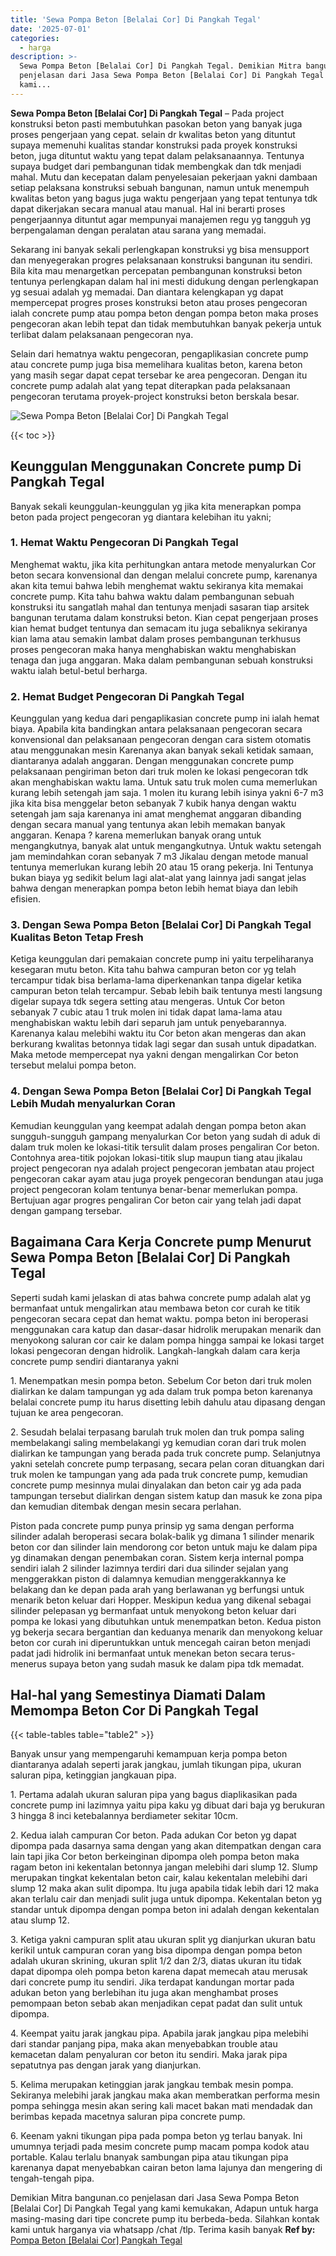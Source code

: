 ```yaml
---
title: 'Sewa Pompa Beton [Belalai Cor] Di Pangkah Tegal'
date: '2025-07-01'
categories:
  - harga
description: >-
  Sewa Pompa Beton [Belalai Cor] Di Pangkah Tegal. Demikian Mitra bangunan.co
  penjelasan dari Jasa Sewa Pompa Beton [Belalai Cor] Di Pangkah Tegal yang
  kami...
---
```


**Sewa Pompa Beton \[Belalai Cor\] Di Pangkah Tegal** – Pada project konstruksi beton pasti membutuhkan pasokan beton yang banyak juga proses pengerjaan yang cepat. selain dr kwalitas beton yang dituntut supaya memenuhi kualitas standar konstruksi pada proyek konstruksi beton, juga dituntut waktu yang tepat dalam pelaksanaannya. Tentunya supaya budget dari pembangunan tidak membengkak dan tdk menjadi mahal. Mutu dan kecepatan dalam penyelesaian pekerjaan yakni dambaan setiap pelaksana konstruksi sebuah bangunan, namun untuk menempuh kwalitas beton yang bagus juga waktu pengerjaan yang tepat tentunya tdk dapat dikerjakan secara manual atau manual. Hal ini berarti proses pengerjaannya dituntut agar mempunyai manajemen regu yg tangguh yg berpengalaman dengan peralatan atau sarana yang memadai.

Sekarang ini banyak sekali perlengkapan konstruksi yg bisa mensupport dan menyegerakan progres pelaksanaan konstruksi bangunan itu sendiri. Bila kita mau menargetkan percepatan pembangunan konstruksi beton tentunya perlengkapan dalam hal ini mesti didukung dengan perlengkapan yg sesuai adalah yg memadai. Dan diantara kelengkapan yg dapat mempercepat progres proses konstruksi beton atau proses pengecoran ialah concrete pump atau pompa beton dengan pompa beton maka proses pengecoran akan lebih tepat dan tidak membutuhkan banyak pekerja untuk terlibat dalam pelaksanaan pengecoran nya.

Selain dari hematnya waktu pengecoran, pengaplikasian concrete pump atau concrete pump juga bisa memelihara kualitas beton, karena beton yang masih segar dapat cepat tersebar ke area pengecoran. Dengan itu concrete pump adalah alat yang tepat diterapkan pada pelaksanaan pengecoran terutama proyek-project konstruksi beton berskala besar.

![Sewa Pompa Beton [Belalai Cor] Di Pangkah Tegal](/images/sewa-concrete-pump-15.png)

{{< toc >}}

## Keunggulan Menggunakan Concrete pump Di Pangkah Tegal

Banyak sekali keunggulan-keunggulan yg jika kita menerapkan pompa beton pada project pengecoran yg diantara kelebihan itu yakni;

### 1\. Hemat Waktu Pengecoran Di Pangkah Tegal

Menghemat waktu, jika kita perhitungkan antara metode menyalurkan Cor beton secara konvensional dan dengan melalui concrete pump, karenanya akan kita temui bahwa lebih menghemat waktu sekiranya kita memakai concrete pump. Kita tahu bahwa waktu dalam pembangunan sebuah konstruksi itu sangatlah mahal dan tentunya menjadi sasaran tiap arsitek bangunan terutama dalam konstruksi beton. Kian cepat pengerjaan proses kian hemat budget tentunya dan semacam itu juga sebaliknya sekiranya kian lama atau semakin lambat dalam proses pembangunan terkhusus proses pengecoran maka hanya menghabiskan waktu menghabiskan tenaga dan juga anggaran. Maka dalam pembangunan sebuah konstruksi waktu ialah betul-betul berharga.

### 2\. Hemat Budget Pengecoran Di Pangkah Tegal

Keunggulan yang kedua dari pengaplikasian concrete pump ini ialah hemat biaya. Apabila kita bandingkan antara pelaksanaan pengecoran secara konvensional dan pelaksanaan pengecoran dengan cara sistem otomatis atau menggunakan mesin Karenanya akan banyak sekali ketidak samaan, diantaranya adalah anggaran. Dengan menggunakan concrete pump pelaksanaan pengiriman beton dari truk molen ke lokasi pengecoran tdk akan menghabiskan waktu lama. Untuk satu truk molen cuma memerlukan kurang lebih setengah jam saja. 1 molen itu kurang lebih isinya yakni 6-7 m3 jika kita bisa menggelar beton sebanyak 7 kubik hanya dengan waktu setengah jam saja karenanya ini amat menghemat anggaran dibanding dengan secara manual yang tentunya akan lebih memakan banyak anggaran. Kenapa ? karena memerlukan banyak orang untuk mengangkutnya, banyak alat untuk mengangkutnya. Untuk waktu setengah jam memindahkan coran sebanyak 7 m3 Jikalau dengan metode manual tentunya memerlukan kurang lebih 20 atau 15 orang pekerja. Ini Tentunya bukan biaya yg sedikit belum lagi alat-alat yang lainnya jadi sangat jelas bahwa dengan menerapkan pompa beton lebih hemat biaya dan lebih efisien.

### 3\. Dengan Sewa Pompa Beton \[Belalai Cor\] Di Pangkah Tegal Kualitas Beton Tetap Fresh

Ketiga keunggulan dari pemakaian concrete pump ini yaitu terpeliharanya kesegaran mutu beton. Kita tahu bahwa campuran beton cor yg telah tercampur tidak bisa berlama-lama diperkenankan tanpa digelar ketika campuran beton telah tercampur. Sebab lebih baik tentunya mesti langsung digelar supaya tdk segera setting atau mengeras. Untuk Cor beton sebanyak 7 cubic atau 1 truk molen ini tidak dapat lama-lama atau menghabiskan waktu lebih dari separuh jam untuk penyebarannya. Karenanya kalau melebihi waktu itu Cor beton akan mengeras dan akan berkurang kwalitas betonnya tidak lagi segar dan susah untuk dipadatkan. Maka metode mempercepat nya yakni dengan mengalirkan Cor beton tersebut melalui pompa beton.

### 4\. Dengan Sewa Pompa Beton \[Belalai Cor\] Di Pangkah Tegal Lebih Mudah menyalurkan Coran

Kemudian keunggulan yang keempat adalah dengan pompa beton akan sungguh-sungguh gampang menyalurkan Cor beton yang sudah di aduk di dalam truk molen ke lokasi-titik tersulit dalam proses pengaliran Cor beton. Contohnya area-titik pojokan lokasi-titik slup maupun tiang atau jikalau project pengecoran nya adalah project pengecoran jembatan atau project pengecoran cakar ayam atau juga proyek pengecoran bendungan atau juga project pengecoran kolam tentunya benar-benar memerlukan pompa. Bertujuan agar progres pengaliran Cor beton cair yang telah jadi dapat dengan gampang tersebar.

## Bagaimana Cara Kerja Concrete pump Menurut Sewa Pompa Beton \[Belalai Cor\] Di Pangkah Tegal

Seperti sudah kami jelaskan di atas bahwa concrete pump adalah alat yg bermanfaat untuk mengalirkan atau membawa beton cor curah ke titik pengecoran secara cepat dan hemat waktu. pompa beton ini beroperasi menggunakan cara katup dan dasar-dasar hidrolik merupakan menarik dan menyokong saluran cor cair ke dalam pompa hingga sampai ke lokasi target lokasi pengecoran dengan hidrolik. Langkah-langkah dalam cara kerja concrete pump sendiri diantaranya yakni

1\. Menempatkan mesin pompa beton. Sebelum Cor beton dari truk molen dialirkan ke dalam tampungan yg ada dalam truk pompa beton karenanya belalai concrete pump itu harus disetting lebih dahulu atau dipasang dengan tujuan ke area pengecoran.

2\. Sesudah belalai terpasang barulah truk molen dan truk pompa saling membelakangi saling membelakangi yg kemudian coran dari truk molen dialirkan ke tampungan yang berada pada truk concrete pump. Selanjutnya yakni setelah concrete pump terpasang, secara pelan coran dituangkan dari truk molen ke tampungan yang ada pada truk concrete pump, kemudian concrete pump mesinnya mulai dinyalakan dan beton cair yg ada pada tampungan tersebut dialirkan dengan sistem katup dan masuk ke zona pipa dan kemudian ditembak dengan mesin secara perlahan.

Piston pada concrete pump punya prinsip yg sama dengan performa silinder adalah beroperasi secara bolak-balik yg dimana 1 silinder menarik beton cor dan silinder lain mendorong cor beton untuk maju ke dalam pipa yg dinamakan dengan penembakan coran. Sistem kerja internal pompa sendiri ialah 2 silinder lazimnya terdiri dari dua silinder sejalan yang menggerakkan piston di dalamnya kemudian menggerakkannya ke belakang dan ke depan pada arah yang berlawanan yg berfungsi untuk menarik beton keluar dari Hopper. Meskipun kedua yang dikenal sebagai silinder pelepasan yg bermanfaat untuk menyokong beton keluar dari pompa ke lokasi yang dibutuhkan untuk menempatkan beton. Kedua piston yg bekerja secara bergantian dan keduanya menarik dan menyokong keluar beton cor curah ini diperuntukkan untuk mencegah cairan beton menjadi padat jadi hidrolik ini bermanfaat untuk menekan beton secara terus-menerus supaya beton yang sudah masuk ke dalam pipa tdk memadat.

## Hal-hal yang Semestinya Diamati Dalam Memompa Beton Cor Di Pangkah Tegal

{{< table-tables table="table2" >}}

Banyak unsur yang mempengaruhi kemampuan kerja pompa beton diantaranya adalah seperti jarak jangkau, jumlah tikungan pipa, ukuran saluran pipa, ketinggian jangkauan pipa.

1\. Pertama adalah ukuran saluran pipa yang bagus diaplikasikan pada concrete pump ini lazimnya yaitu pipa kaku yg dibuat dari baja yg berukuran 3 hingga 8 inci ketebalannya berdiameter sekitar 10cm.

2\. Kedua ialah campuran Cor beton. Pada adukan Cor beton yg dapat dipompa pada dasarnya sama dengan yang akan ditempatkan dengan cara lain tapi jika Cor beton berkeinginan dipompa oleh pompa beton maka ragam beton ini kekentalan betonnya jangan melebihi dari slump 12. Slump merupakan tingkat kekentalan beton cair, kalau kekentalan melebihi dari slump 12 maka akan sulit dipompa. Itu juga apabila tidak lebih dari 12 maka akan terlalu cair dan menjadi sulit juga untuk dipompa. Kekentalan beton yg standar untuk dipompa dengan pompa beton ini adalah dengan kekentalan atau slump 12.

3\. Ketiga yakni campuran split atau ukuran split yg dianjurkan ukuran batu kerikil untuk campuran coran yang bisa dipompa dengan pompa beton adalah ukuran skrining, ukuran split 1/2 dan 2/3, diatas ukuran itu tidak dapat dipompa oleh pompa beton karena dapat memecah atau merusak dari concrete pump itu sendiri. Jika terdapat kandungan mortar pada adukan beton yang berlebihan itu juga akan menghambat proses pemompaan beton sebab akan menjadikan cepat padat dan sulit untuk dipompa.

4\. Keempat yaitu jarak jangkau pipa. Apabila jarak jangkau pipa melebihi dari standar panjang pipa, maka akan menyebabkan trouble atau kemacetan dalam penyaluran cor beton itu sendiri. Maka jarak pipa sepatutnya pas dengan jarak yang dianjurkan.

5\. Kelima merupakan ketinggian jarak jangkau tembak mesin pompa. Sekiranya melebihi jarak jangkau maka akan memberatkan performa mesin pompa sehingga mesin akan sering kali macet bakan mati mendadak dan berimbas kepada macetnya saluran pipa concrete pump.

6\. Keenam yakni tikungan pipa pada pompa beton yg terlau banyak. Ini umumnya terjadi pada mesim concrete pump macam pompa kodok atau portable. Kalau terlalu bnanyak sambungan pipa atau tikungan pipa karenanya dapat menyebabkan cairan beton lama lajunya dan mengering di tengah-tengah pipa.

Demikian Mitra bangunan.co penjelasan dari Jasa Sewa Pompa Beton \[Belalai Cor\] Di Pangkah Tegal yang kami kemukakan, Adapun untuk harga masing-masing dari tipe concrete pump itu berbeda-beda. Silahkan kontak kami untuk harganya via whatsapp /chat /tlp. Terima kasih banyak
**Ref by:** [Pompa Beton [Belalai Cor] Pangkah Tegal](https://id.wikipedia.org/wiki/Pompa)

